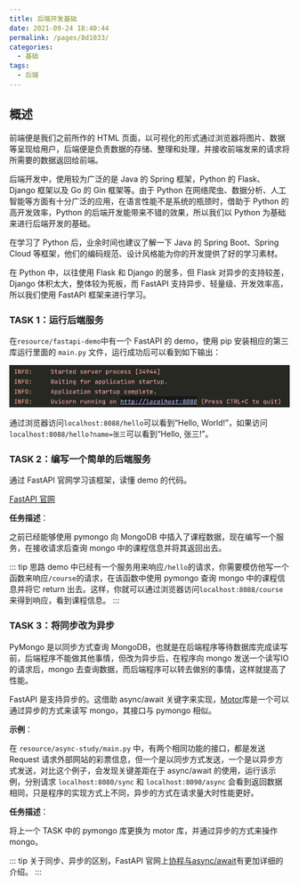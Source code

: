```yaml
---
title: 后端开发基础
date: 2021-09-24 18:40:44
permalink: /pages/8d1033/
categories:
  - 基础
tags:
  - 后端
---
```


## 概述

前端便是我们之前所作的 HTML 页面，以可视化的形式通过浏览器将图片、数据等呈现给用户，后端便是负责数据的存储、整理和处理，并接收前端发来的请求将所需要的数据返回给前端。

后端开发中，使用较为广泛的是 Java 的 Spring 框架，Python 的 Flask、Django 框架以及 Go 的 Gin 框架等。由于 Python 在网络爬虫、数据分析、人工智能等方面有十分广泛的应用，在语言性能不是系统的瓶颈时，借助于 Python 的高开发效率，Python 的后端开发能带来不错的效果，所以我们以 Python 为基础来进行后端开发的基础。

在学习了 Python 后，业余时间也建议了解一下 Java 的 Spring Boot、Spring Cloud 等框架，他们的编码规范、设计风格能为你的开发提供了好的学习素材。

在 Python 中，以往使用 Flask 和 Django 的居多，但 Flask 对异步的支持较差，Django 体积太大，整体较为死板，而 FastAPI 支持异步、轻量级、开发效率高，所以我们使用 FastAPI 框架来进行学习。


### TASK 1：运行后端服务

在`resource/fastapi-demo`中有一个 FastAPI 的 demo，使用 pip 安装相应的第三库运行里面的 `main.py` 文件，运行成功后可以看到如下输出：

![](./images/2021-09-24-19-03-43.png)

通过浏览器访问`localhost:8088/hello`可以看到“Hello, World!”，如果访问`localhost:8088/hello?name=张三`可以看到“Hello, 张三!”。

### TASK 2：编写一个简单的后端服务

通过 FastAPI 官网学习该框架，读懂 demo 的代码。

[FastAPI 官网](https://fastapi.tiangolo.com/zh/)

**任务描述**：

之前已经能够使用 pymongo 向 MongoDB 中插入了课程数据，现在编写一个服务，在接收请求后查询 mongo 中的课程信息并将其返回出去。

::: tip 思路
demo 中已经有一个服务用来响应`/hello`的请求，你需要模仿他写一个函数来响应`/course`的请求，在该函数中使用 pymongo 查询 mongo 中的课程信息并将它 return 出去。这样，你就可以通过浏览器访问`localhost:8088/course`来得到响应，看到课程信息。
:::

### TASK 3：将同步改为异步

PyMongo 是以同步方式查询 MongoDB，也就是在后端程序等待数据库完成读写前，后端程序不能做其他事情，但改为异步后，在程序向 mongo 发送一个读写IO的请求后，mongo 去查询数据，而后端程序可以转去做别的事情，这样就提高了性能。

FastAPI 是支持异步的。这借助 async/await 关键字来实现，[Motor](https://motor.readthedocs.io/en/stable/)库是一个可以通过异步的方式来读写 mongo，其接口与 pymongo 相似。

**示例**：

在 `resource/async-study/main.py` 中，有两个相同功能的接口，都是发送 Request 请求外部网站的彩票信息，但一个是以同步方式发送，一个是以异步方式发送，对比这个例子，会发现关键差距在于 async/await 的使用，运行该示例，分别请求 `localhost:8080/sync` 和 `localhost:8090/async` 会看到返回数据相同，只是程序的实现方式上不同，异步的方式在请求量大时性能更好。

**任务描述**：

将上一个 TASK 中的 pymongo 库更换为 motor 库，并通过异步的方式来操作 mongo。

::: tip
关于同步、异步的区别，FastAPI 官网上[协程与async/await](https://fastapi.tiangolo.com/async/)有更加详细的介绍。
:::